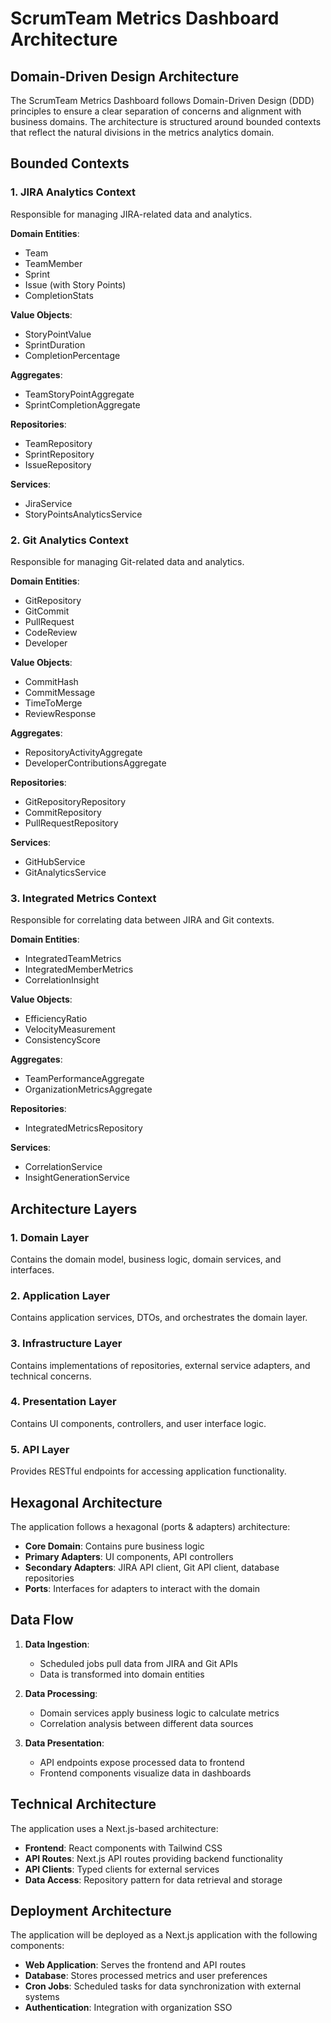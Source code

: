 # ScrumTeam Metrics Dashboard Architecture

## Domain-Driven Design Architecture

The ScrumTeam Metrics Dashboard follows Domain-Driven Design (DDD) principles to ensure a clear separation of concerns and alignment with business domains. The architecture is structured around bounded contexts that reflect the natural divisions in the metrics analytics domain.

## Bounded Contexts

### 1. JIRA Analytics Context
Responsible for managing JIRA-related data and analytics.

**Domain Entities**:
- Team
- TeamMember
- Sprint
- Issue (with Story Points)
- CompletionStats

**Value Objects**:
- StoryPointValue
- SprintDuration
- CompletionPercentage

**Aggregates**:
- TeamStoryPointAggregate
- SprintCompletionAggregate

**Repositories**:
- TeamRepository
- SprintRepository
- IssueRepository

**Services**:
- JiraService
- StoryPointsAnalyticsService

### 2. Git Analytics Context
Responsible for managing Git-related data and analytics.

**Domain Entities**:
- GitRepository
- GitCommit
- PullRequest
- CodeReview
- Developer

**Value Objects**:
- CommitHash
- CommitMessage
- TimeToMerge
- ReviewResponse

**Aggregates**:
- RepositoryActivityAggregate
- DeveloperContributionsAggregate

**Repositories**:
- GitRepositoryRepository
- CommitRepository
- PullRequestRepository

**Services**:
- GitHubService
- GitAnalyticsService

### 3. Integrated Metrics Context
Responsible for correlating data between JIRA and Git contexts.

**Domain Entities**:
- IntegratedTeamMetrics
- IntegratedMemberMetrics
- CorrelationInsight

**Value Objects**:
- EfficiencyRatio
- VelocityMeasurement
- ConsistencyScore

**Aggregates**:
- TeamPerformanceAggregate
- OrganizationMetricsAggregate

**Repositories**:
- IntegratedMetricsRepository

**Services**:
- CorrelationService
- InsightGenerationService

## Architecture Layers

### 1. Domain Layer
Contains the domain model, business logic, domain services, and interfaces.

### 2. Application Layer
Contains application services, DTOs, and orchestrates the domain layer.

### 3. Infrastructure Layer
Contains implementations of repositories, external service adapters, and technical concerns.

### 4. Presentation Layer
Contains UI components, controllers, and user interface logic.

### 5. API Layer
Provides RESTful endpoints for accessing application functionality.

## Hexagonal Architecture

The application follows a hexagonal (ports & adapters) architecture:

- **Core Domain**: Contains pure business logic
- **Primary Adapters**: UI components, API controllers
- **Secondary Adapters**: JIRA API client, Git API client, database repositories
- **Ports**: Interfaces for adapters to interact with the domain

## Data Flow

1. **Data Ingestion**:
   - Scheduled jobs pull data from JIRA and Git APIs
   - Data is transformed into domain entities

2. **Data Processing**:
   - Domain services apply business logic to calculate metrics
   - Correlation analysis between different data sources

3. **Data Presentation**:
   - API endpoints expose processed data to frontend
   - Frontend components visualize data in dashboards

## Technical Architecture

The application uses a Next.js-based architecture:

- **Frontend**: React components with Tailwind CSS
- **API Routes**: Next.js API routes providing backend functionality
- **API Clients**: Typed clients for external services
- **Data Access**: Repository pattern for data retrieval and storage

## Deployment Architecture

The application will be deployed as a Next.js application with the following components:

- **Web Application**: Serves the frontend and API routes
- **Database**: Stores processed metrics and user preferences
- **Cron Jobs**: Scheduled tasks for data synchronization with external systems
- **Authentication**: Integration with organization SSO
